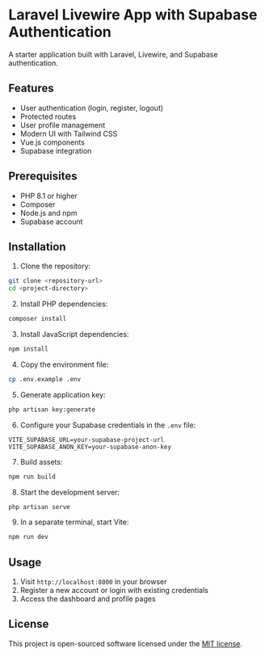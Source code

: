 # Laravel Livewire App with Supabase Authentication

A starter application built with Laravel, Livewire, and Supabase authentication.

## Features

- User authentication (login, register, logout)
- Protected routes
- User profile management
- Modern UI with Tailwind CSS
- Vue.js components
- Supabase integration

## Prerequisites

- PHP 8.1 or higher
- Composer
- Node.js and npm
- Supabase account

## Installation

1. Clone the repository:
```bash
git clone <repository-url>
cd <project-directory>
```

2. Install PHP dependencies:
```bash
composer install
```

3. Install JavaScript dependencies:
```bash
npm install
```

4. Copy the environment file:
```bash
cp .env.example .env
```

5. Generate application key:
```bash
php artisan key:generate
```

6. Configure your Supabase credentials in the `.env` file:
```
VITE_SUPABASE_URL=your-supabase-project-url
VITE_SUPABASE_ANON_KEY=your-supabase-anon-key
```

7. Build assets:
```bash
npm run build
```

8. Start the development server:
```bash
php artisan serve
```

9. In a separate terminal, start Vite:
```bash
npm run dev
```

## Usage

1. Visit `http://localhost:8000` in your browser
2. Register a new account or login with existing credentials
3. Access the dashboard and profile pages

## License

This project is open-sourced software licensed under the [MIT license](https://opensource.org/licenses/MIT).
